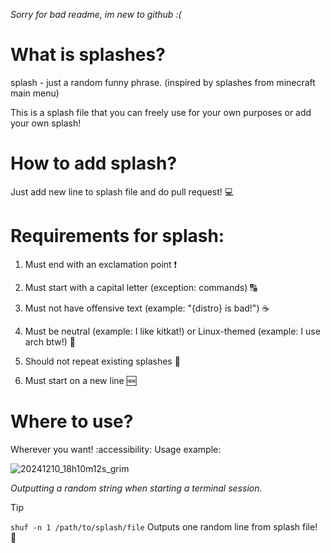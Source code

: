 *Sorry for bad readme, im new to github :(*

# What is splashes?

splash -  just a random funny phrase.  (inspired by splashes from minecraft main menu)  

This is a splash file that you can freely use for your own purposes or add your own splash!

# How to add splash?

Just add new line to splash file and do pull request! 💻

# Requirements for splash:

1. Must end with an exclamation point ❗

2. Must start with a capital letter (exception: commands) 🔠

3. Must not have offensive text (example: "{distro} is bad!") ☕

4. Must be neutral (example: I like kitkat!) or Linux-themed (example: I use arch btw!) 🐧

5. Should not repeat existing splashes 🔁

6. Must start on a new line 🆕

# Where to use?

Wherever you want! :accessibility: Usage example:

![20241210_18h10m12s_grim](https://github.com/user-attachments/assets/bd20d659-32fd-4b08-9904-b7480ef59ad4)

*Outputting a random string when starting a terminal session.*


> [!TIP]
> ```shuf -n 1 /path/to/splash/file```        Outputs one random line from splash file! 🐚
